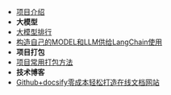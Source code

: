 * [项目介绍](zh-cn/项目介绍.md)
* **大模型**
 * [大模型排行](zh-cn/大模型/排行榜.md)
 * [构造自己的MODEL和LLM供给LangChain使用](zh-cn/大模型/LangChain/构造自己的LLM供给LangChain使用.md)
* **项目打包**
 * [项目常用打包方法](zh-cn/项目打包/项目常用打包方法.md)
* **技术博客**
 * [Github+docsify零成本轻松打造在线文档网站](zh-cn/技术博客/Github+docsify零成本轻松打造在线文档.md)